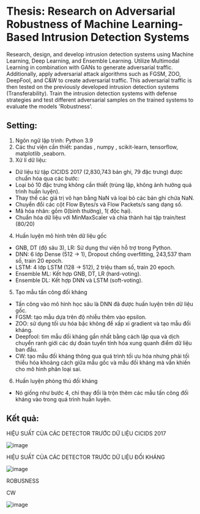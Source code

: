 # Thesis: Research on Adversarial Robustness of Machine Learning-Based Intrusion Detection Systems


Research, design, and develop intrusion detection systems using Machine Learning, Deep Learning, and Ensemble Learning.
Utilize Multimodal Learning in combination with GANs to generate adversarial traffic. Additionally, apply adversarial attack algorithms such as FGSM, ZOO, DeepFool, and C&W to create adversarial traffic.
This adversarial traffic is then tested on the previously developed intrusion detection systems (Transferability).
Train the intrusion detection systems with defense strategies and test different adversarial samples on the trained systems to evaluate the models 'Robustness’.


## Setting:
1.	Ngôn ngữ lập trình: Python 3.9
2.	Các thư viện cần thiết: pandas , numpy , scikit-learn,  tensorflow,  matplotlib ,seaborn.
3.	Xử lí dữ liệu: 
-	Dữ liệu từ tập CICIDS 2017 (2,830,743 bản ghi, 79 đặc trưng) được chuẩn hóa qua các bước:
-	Loại bỏ 10 đặc trưng không cần thiết (trùng lặp, không ảnh hưởng quá trình huấn luyện).
-	Thay thế các giá trị vô hạn bằng NaN và loại bỏ các bản ghi chứa NaN.
-	Chuyển đổi các cột Flow Bytes/s và Flow Packets/s sang dạng số.
-	Mã hóa nhãn: gồm 0(bình thường), 1( độc hại).
-	Chuẩn hóa dữ liệu với MinMaxScaler và chia thành hai tập train/test (80/20)
4.	Huấn luyện mô hình trên dữ liệu gốc 
-	GNB, DT (độ sâu 3), LR: Sử dụng thư viện hỗ trợ trong Python.
-	DNN: 6 lớp Dense (512 → 1), Dropout chống overfitting, 243,537 tham số, train 20 epoch.
-	LSTM: 4 lớp LSTM (128 → 512), 2 triệu tham số, train 20 epoch.
-	Ensemble ML: Kết hợp GNB, DT, LR (hard-voting).
-	Ensemble DL: Kết hợp DNN và LSTM (soft-voting).
5.	Tạo mẫu tấn công đối kháng
-	Tấn công vào mô hình học sâu là DNN đã được huấn luyện trên dữ liệu gốc.
-	 FGSM: tạo mẫu dựa trên độ nhiễu thêm vào epsilon.
-	ZOO: sử dụng tối ưu hóa bậc không để xấp xỉ gradient và tạo mẫu đối kháng.
-	Deepfool: tìm mẫu đối kháng gần nhất bằng cách lặp qua và dịch chuyển ranh giới  các dự đoán tuyến tính hóa xung quanh điểm dữ liệu ban đầu.
-	CW: tạo mẫu đối kháng thông qua quá trình tối ưu hóa nhưng phải tối thiểu hóa khoảng cách giữa mẫu gốc và mẫu đối kháng mà vẫn khiến cho mô hình phân loại sai. 
6.	Huấn luyện phòng thủ đối kháng
-	Nó giống như bước 4, chỉ thay đổi là trộn thêm các mẫu tấn công đối kháng vào trong quá trình huấn luyện.


## Kết quả:
HIỆU SUẤT CỦA CÁC DETECTOR TRƯỚC DỮ LIỆU CICIDS 2017				
				
![image](https://github.com/user-attachments/assets/ed73f7b1-a42d-4077-9ac5-864f57600464)


HIỆU SUẤT CỦA CÁC DETECTOR TRƯỚC DỮ LIỆU ĐỐI KHÁNG

![image](https://github.com/user-attachments/assets/dfc8a2f8-b81d-4805-8ad4-b99c9a72428d)

ROBUSNESS

CW

![image](https://github.com/user-attachments/assets/af9a1d09-1c22-469b-98ac-735292180fde)


